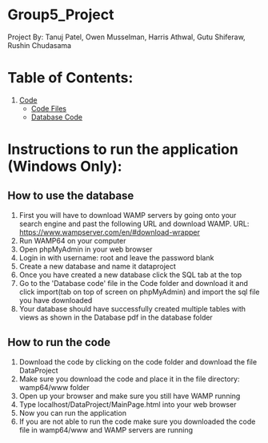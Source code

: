 # **Group5_Project**
Project By: Tanuj Patel,  Owen Musselman, Harris Athwal, Gutu Shiferaw, Rushin Chudasama

# **Table of Contents:**
1. [Code](Code)
    - [Code Files](Code/DataProject)
    - [Database Code](Database/dataproject.sql)


# **Instructions to run the application (Windows Only):**

## **How to use the database**

1. First you will have to download WAMP servers by going onto your search engine and past the following URL and download WAMP. URL: https://www.wampserver.com/en/#download-wrapper
2. Run WAMP64 on your computer
3. Open phpMyAdmin in your web browser
4. Login in with username: root and leave the password blank
5. Create a new database and name it dataproject 
6. Once you have created a new database click the SQL tab at the top
7. Go to the 'Database code' file in the Code folder and download it and click import(tab on top of screen on phpMyAdmin) and import the sql file you have downloaded
8. Your database should have successfully created multiple tables with views as shown in the Database pdf in the database folder 

## **How to run the code**

1. Download the code by clicking on the code folder and download the file DataProject
2. Make sure you download the code and place it in the file directory: wamp64/www folder
3. Open up your browser and make sure you still have WAMP running
4. Type localhost/DataProject/MainPage.html into your web browser
5. Now you can run the application
6. If you are not able to run the code make sure you downloaded the code file in wamp64/www and WAMP servers are running
